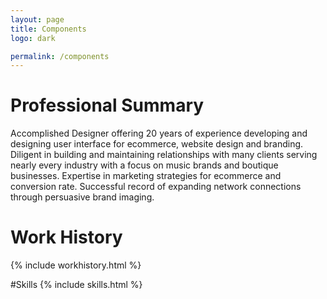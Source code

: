 ```yaml
---
layout: page
title: Components
logo: dark

permalink: /components
---
```


# Professional Summary
Accomplished Designer offering 20 years of experience developing and designing user interface for ecommerce, website design and branding. Diligent in building and maintaining relationships with many clients serving nearly every industry with a focus on music brands and boutique businesses. Expertise in marketing strategies for ecommerce and conversion rate. Successful record of expanding network connections through persuasive brand imaging. 

# Work History
{% include workhistory.html %}

#Skills
{% include skills.html %}